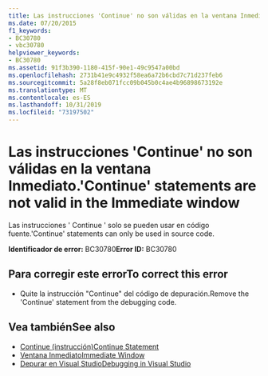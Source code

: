 ```yaml
---
title: Las instrucciones 'Continue' no son válidas en la ventana Inmediato.
ms.date: 07/20/2015
f1_keywords:
- BC30780
- vbc30780
helpviewer_keywords:
- BC30780
ms.assetid: 91f3b390-1180-415f-90e1-49c9547a00bd
ms.openlocfilehash: 2731b41e9c4932f58ea6a72b6cbd7c71d237feb6
ms.sourcegitcommit: 5a28f8eb071fcc09b045b0c4ae4b96898673192e
ms.translationtype: MT
ms.contentlocale: es-ES
ms.lasthandoff: 10/31/2019
ms.locfileid: "73197502"
---
```

# <a name="continue-statements-are-not-valid-in-the-immediate-window"></a><span data-ttu-id="4c82c-102">Las instrucciones 'Continue' no son válidas en la ventana Inmediato.</span><span class="sxs-lookup"><span data-stu-id="4c82c-102">'Continue' statements are not valid in the Immediate window</span></span>
<span data-ttu-id="4c82c-103">Las instrucciones ' Continue ' solo se pueden usar en código fuente.</span><span class="sxs-lookup"><span data-stu-id="4c82c-103">'Continue' statements can only be used in source code.</span></span>  
  
 <span data-ttu-id="4c82c-104">**Identificador de error:** BC30780</span><span class="sxs-lookup"><span data-stu-id="4c82c-104">**Error ID:** BC30780</span></span>  
  
## <a name="to-correct-this-error"></a><span data-ttu-id="4c82c-105">Para corregir este error</span><span class="sxs-lookup"><span data-stu-id="4c82c-105">To correct this error</span></span>  
  
- <span data-ttu-id="4c82c-106">Quite la instrucción "Continue" del código de depuración.</span><span class="sxs-lookup"><span data-stu-id="4c82c-106">Remove the 'Continue' statement from the debugging code.</span></span>  
  
## <a name="see-also"></a><span data-ttu-id="4c82c-107">Vea también</span><span class="sxs-lookup"><span data-stu-id="4c82c-107">See also</span></span>

- [<span data-ttu-id="4c82c-108">Continue (instrucción)</span><span class="sxs-lookup"><span data-stu-id="4c82c-108">Continue Statement</span></span>](../../visual-basic/language-reference/statements/continue-statement.md)
- [<span data-ttu-id="4c82c-109">Ventana Inmediato</span><span class="sxs-lookup"><span data-stu-id="4c82c-109">Immediate Window</span></span>](/visualstudio/ide/reference/immediate-window)
- [<span data-ttu-id="4c82c-110">Depurar en Visual Studio</span><span class="sxs-lookup"><span data-stu-id="4c82c-110">Debugging in Visual Studio</span></span>](/visualstudio/debugger/debugger-feature-tour)
